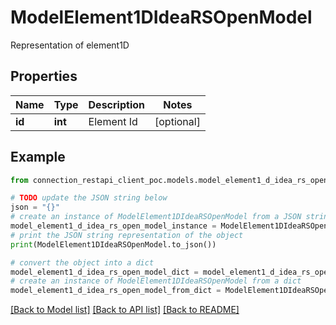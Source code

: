 # ModelElement1DIdeaRSOpenModel

Representation of element1D

## Properties

Name | Type | Description | Notes
------------ | ------------- | ------------- | -------------
**id** | **int** | Element Id | [optional] 

## Example

```python
from connection_restapi_client_poc.models.model_element1_d_idea_rs_open_model import ModelElement1DIdeaRSOpenModel

# TODO update the JSON string below
json = "{}"
# create an instance of ModelElement1DIdeaRSOpenModel from a JSON string
model_element1_d_idea_rs_open_model_instance = ModelElement1DIdeaRSOpenModel.from_json(json)
# print the JSON string representation of the object
print(ModelElement1DIdeaRSOpenModel.to_json())

# convert the object into a dict
model_element1_d_idea_rs_open_model_dict = model_element1_d_idea_rs_open_model_instance.to_dict()
# create an instance of ModelElement1DIdeaRSOpenModel from a dict
model_element1_d_idea_rs_open_model_from_dict = ModelElement1DIdeaRSOpenModel.from_dict(model_element1_d_idea_rs_open_model_dict)
```
[[Back to Model list]](../README.md#documentation-for-models) [[Back to API list]](../README.md#documentation-for-api-endpoints) [[Back to README]](../README.md)


